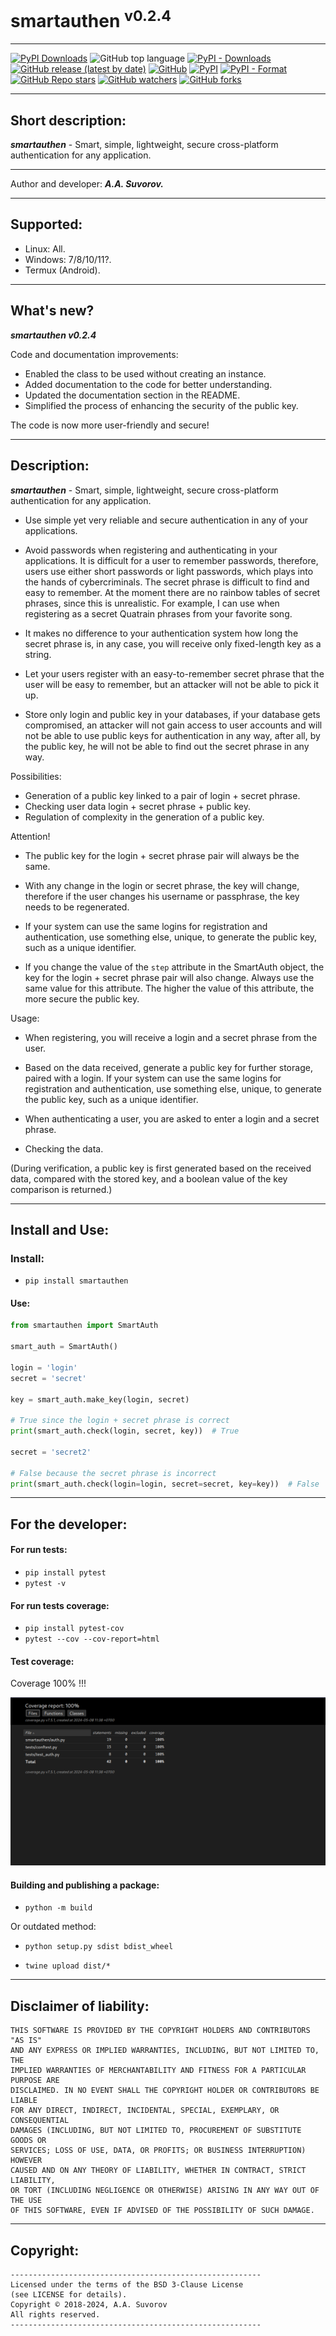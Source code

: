 # smartauthen <sup>v0.2.4</sup>

***

[![PyPI Downloads](https://static.pepy.tech/badge/smartauthen)](https://pepy.tech/projects/smartauthen)
![GitHub top language](https://img.shields.io/github/languages/top/smartlegionlab/smartauthen)
[![PyPI - Downloads](https://img.shields.io/pypi/dm/smartauthen?label=pypi%20downloads)](https://pypi.org/project/smartauthen/)
[![GitHub release (latest by date)](https://img.shields.io/github/v/release/smartlegionlab/smartauthen)](https://github.com/smartlegionlab/smartauthen/)
[![GitHub](https://img.shields.io/github/license/smartlegionlab/smartauthen)](https://github.com/smartlegionlab/smartauthen/blob/master/LICENSE)
[![PyPI](https://img.shields.io/pypi/v/smartauthen)](https://pypi.org/project/smartauthen)
[![PyPI - Format](https://img.shields.io/pypi/format/smartauthen)](https://pypi.org/project/smartauthen)
[![GitHub Repo stars](https://img.shields.io/github/stars/smartlegionlab/smartauthen?style=social)](https://github.com/smartlegionlab/smartauthen/)
[![GitHub watchers](https://img.shields.io/github/watchers/smartlegionlab/smartauthen?style=social)](https://github.com/smartlegionlab/smartauthen/)
[![GitHub forks](https://img.shields.io/github/forks/smartlegionlab/smartauthen?style=social)](https://github.com/smartlegionlab/smartauthen/)

***

## Short description:

___smartauthen___ - Smart, simple, lightweight, secure cross-platform authentication for any application.

***

Author and developer: ___A.A. Suvorov.___

***

## Supported:

- Linux: All.
- Windows: 7/8/10/11?.
- Termux (Android).

***

## What's new?

___smartauthen v0.2.4___

Code and documentation improvements:

- Enabled the class to be used without creating an instance.
- Added documentation to the code for better understanding.
- Updated the documentation section in the README.
- Simplified the process of enhancing the security of the public key.

The code is now more user-friendly and secure!


***

## Description:

___smartauthen___ - Smart, simple, lightweight, secure cross-platform authentication for any application.

- Use simple yet very reliable and secure authentication in any of your applications.


- Avoid passwords when registering and authenticating in your applications. It is difficult for a user to remember passwords,
therefore, users use either short passwords or light passwords, which plays into the hands of cybercriminals.
The secret phrase is difficult to find and easy to remember. At the moment there are no rainbow tables of secret phrases,
since this is unrealistic. For example, I can use when registering as a secret
Quatrain phrases from your favorite song. 


- It makes no difference to your authentication system how long the secret phrase is, in any case, you will receive only
fixed-length key as a string. 


- Let your users register with an easy-to-remember secret phrase that the user
will be easy to remember, but an attacker will not be able to pick it up.


- Store only login and public key in your databases,
if your database gets compromised,
an attacker will not gain access to user accounts
and will not be able to use public keys for authentication in any way,
after all, by the public key, he will not be able to find out the secret phrase in any way. 

Possibilities: 

- Generation of a public key linked to a pair of login + secret phrase.
- Checking user data login + secret phrase + public key.
- Regulation of complexity in the generation of a public key.

Attention! 

- The public key for the login + secret phrase pair will always be the same.


- With any change in the login or secret phrase, the key will change, therefore
if the user changes his username or passphrase, the key needs to be regenerated.


- If your system can use the same logins for registration and authentication,
use something else, unique, to generate the public key, such as a unique identifier.


- If you change the value of the `step` attribute in the SmartAuth object, the key for the login + secret phrase pair will also change. 
Always use the same value for this attribute. The higher the value of this attribute, the more secure the public key. 


Usage:

- When registering, you will receive a login and a secret phrase from the user.


- Based on the data received, generate a public key for further storage, paired with a login.
If your system can use the same logins for registration and authentication,
use something else, unique, to generate the public key, such as a unique identifier. 


- When authenticating a user, you are asked to enter a login and a secret phrase.


- Checking the data. 


(During verification, a public key is first generated based on the received data, 
compared with the stored key, and a boolean value of the key comparison is returned.) 

***

## Install and Use:

### Install:

- `pip install smartauthen`

#### Use:

```python
from smartauthen import SmartAuth

smart_auth = SmartAuth()

login = 'login'
secret = 'secret'

key = smart_auth.make_key(login, secret)

# True since the login + secret phrase is correct
print(smart_auth.check(login, secret, key))  # True

secret = 'secret2'

# False because the secret phrase is incorrect
print(smart_auth.check(login=login, secret=secret, key=key))  # False

```

***

## For the developer:


#### For run tests:

- `pip install pytest`
- `pytest -v`

#### For run tests coverage:

- `pip install pytest-cov`
- `pytest --cov --cov-report=html`

#### Test coverage:

Coverage 100% !!!

![coverage img](https://github.com/smartlegionlab/smartauth/raw/master/data/images/smartauthen.png)

#### Building and publishing a package:

- `python -m build`

Or outdated method:

- `python setup.py sdist bdist_wheel`

- `twine upload dist/*`


***

## Disclaimer of liability:

    THIS SOFTWARE IS PROVIDED BY THE COPYRIGHT HOLDERS AND CONTRIBUTORS "AS IS"
    AND ANY EXPRESS OR IMPLIED WARRANTIES, INCLUDING, BUT NOT LIMITED TO, THE
    IMPLIED WARRANTIES OF MERCHANTABILITY AND FITNESS FOR A PARTICULAR PURPOSE ARE
    DISCLAIMED. IN NO EVENT SHALL THE COPYRIGHT HOLDER OR CONTRIBUTORS BE LIABLE
    FOR ANY DIRECT, INDIRECT, INCIDENTAL, SPECIAL, EXEMPLARY, OR CONSEQUENTIAL
    DAMAGES (INCLUDING, BUT NOT LIMITED TO, PROCUREMENT OF SUBSTITUTE GOODS OR
    SERVICES; LOSS OF USE, DATA, OR PROFITS; OR BUSINESS INTERRUPTION) HOWEVER
    CAUSED AND ON ANY THEORY OF LIABILITY, WHETHER IN CONTRACT, STRICT LIABILITY,
    OR TORT (INCLUDING NEGLIGENCE OR OTHERWISE) ARISING IN ANY WAY OUT OF THE USE
    OF THIS SOFTWARE, EVEN IF ADVISED OF THE POSSIBILITY OF SUCH DAMAGE.

***

## Copyright:
    --------------------------------------------------------
    Licensed under the terms of the BSD 3-Clause License
    (see LICENSE for details).
    Copyright © 2018-2024, A.A. Suvorov
    All rights reserved.
    --------------------------------------------------------
